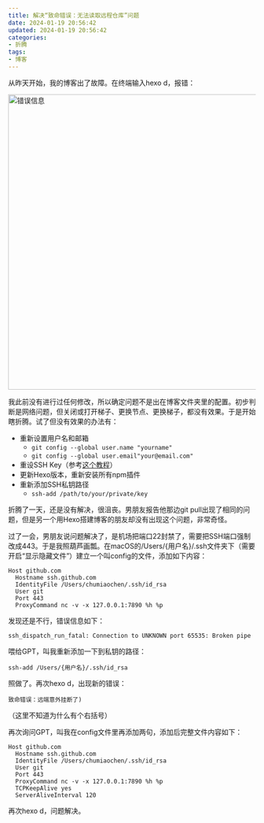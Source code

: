 ```yaml
---
title: 解决“致命错误：无法读取远程仓库”问题
date: 2024-01-19 20:56:42
updated: 2024-01-19 20:56:42
categories:
- 折腾
tags:
- 博客
---
```


从昨天开始，我的博客出了故障。在终端输入hexo d，报错：

<img width="600" alt="错误信息" src="https://github.com/greendolphindance/greendolphindance.github.io/assets/87912044/b3e231d8-ad46-4414-9b1c-3145c152fab3">

我此前没有进行过任何修改，所以确定问题不是出在博客文件夹里的配置。初步判断是网络问题，但关闭或打开梯子、更换节点、更换梯子，都没有效果。于是开始瞎折腾。试了但没有效果的办法有：

- 重新设置用户名和邮箱
  - ```git config --global user.name "yourname"```
  - ```git config --global user.email"your@email.com"```
- 重设SSH Key（参考[这个教程](https://blog.csdn.net/iiiliuyang/article/details/104203197)）
- 更新Hexo版本，重新安装所有npm插件
- 重新添加SSH私钥路径
  - ```ssh-add /path/to/your/private/key```

折腾了一天，还是没有解决，很沮丧。男朋友报告他那边git pull出现了相同的问题，但是另一个用Hexo搭建博客的朋友却没有出现这个问题，非常奇怪。

过了一会，男朋友说问题解决了，是机场把端口22封禁了，需要把SSH端口强制改成443。于是我照葫芦画瓢。在macOS的/Users/{用户名}/.ssh文件夹下（需要开启“显示隐藏文件”）建立一个叫config的文件，添加如下内容：

```
Host github.com
  Hostname ssh.github.com
  IdentityFile /Users/chumiaochen/.ssh/id_rsa
  User git
  Port 443
  ProxyCommand nc -v -x 127.0.0.1:7890 %h %p
```

发现还是不行，错误信息如下：

```
ssh_dispatch_run_fatal: Connection to UNKNOWN port 65535: Broken pipe
```

喂给GPT，叫我重新添加一下到私钥的路径：

```
ssh-add /Users/{用户名}/.ssh/id_rsa
```

照做了。再次hexo d，出现新的错误：

```
致命错误：远端意外挂断了)
```

（这里不知道为什么有个右括号）

再次询问GPT，叫我在config文件里再添加两句，添加后完整文件内容如下：

```
Host github.com
  Hostname ssh.github.com
  IdentityFile /Users/chumiaochen/.ssh/id_rsa
  User git
  Port 443
  ProxyCommand nc -v -x 127.0.0.1:7890 %h %p
  TCPKeepAlive yes
  ServerAliveInterval 120
  ```

  再次hexo d，问题解决。